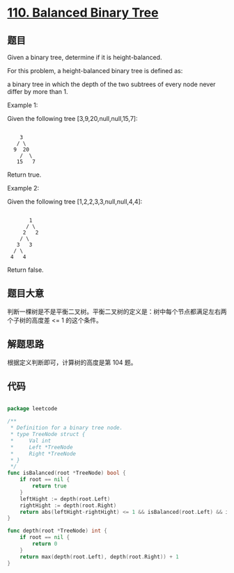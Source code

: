 # [110. Balanced Binary Tree](https://leetcode.com/problems/balanced-binary-tree/)

## 题目


Given a binary tree, determine if it is height-balanced.

For this problem, a height-balanced binary tree is defined as:

a binary tree in which the depth of the two subtrees of every node never differ by more than 1.

Example 1:

Given the following tree [3,9,20,null,null,15,7]:

```

    3
   / \
  9  20
    /  \
   15   7

```

Return true.

Example 2:

Given the following tree [1,2,2,3,3,null,null,4,4]:


```

       1
      / \
     2   2
    / \
   3   3
  / \
 4   4

```

Return false.


## 题目大意

判断一棵树是不是平衡二叉树。平衡二叉树的定义是：树中每个节点都满足左右两个子树的高度差 <= 1 的这个条件。


## 解题思路

根据定义判断即可，计算树的高度是第 104 题。




## 代码

```go

package leetcode

/**
 * Definition for a binary tree node.
 * type TreeNode struct {
 *     Val int
 *     Left *TreeNode
 *     Right *TreeNode
 * }
 */
func isBalanced(root *TreeNode) bool {
	if root == nil {
		return true
	}
	leftHight := depth(root.Left)
	rightHight := depth(root.Right)
	return abs(leftHight-rightHight) <= 1 && isBalanced(root.Left) && isBalanced(root.Right)
}

func depth(root *TreeNode) int {
	if root == nil {
		return 0
	}
	return max(depth(root.Left), depth(root.Right)) + 1
}

```